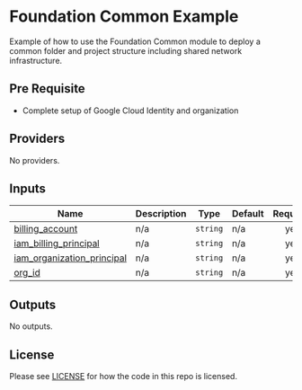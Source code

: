 # Foundation Common Example

Example of how to use the Foundation Common module to deploy a common folder and project structure including shared
network infrastructure.

## Pre Requisite

- Complete setup of Google Cloud Identity and organization

<!-- BEGINNING OF PRE-COMMIT-TERRAFORM DOCS HOOK -->
## Providers

No providers.

## Inputs

| Name | Description | Type | Default | Required |
|------|-------------|------|---------|:--------:|
| <a name="input_billing_account"></a> [billing\_account](#input\_billing\_account) | n/a | `string` | n/a | yes |
| <a name="input_iam_billing_principal"></a> [iam\_billing\_principal](#input\_iam\_billing\_principal) | n/a | `string` | n/a | yes |
| <a name="input_iam_organization_principal"></a> [iam\_organization\_principal](#input\_iam\_organization\_principal) | n/a | `string` | n/a | yes |
| <a name="input_org_id"></a> [org\_id](#input\_org\_id) | n/a | `string` | n/a | yes |

## Outputs

No outputs.
<!-- END OF PRE-COMMIT-TERRAFORM DOCS HOOK -->

## License

Please see [LICENSE](https://github.com/neutrino-io/terraform-google-foundation/blob/master/LICENSE) for how the code in
this repo is licensed.
